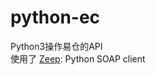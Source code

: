 # python-ec
Python3操作易仓的API  
使用了 [Zeep](https://python-zeep.readthedocs.io/en/master/index.html): Python SOAP client

